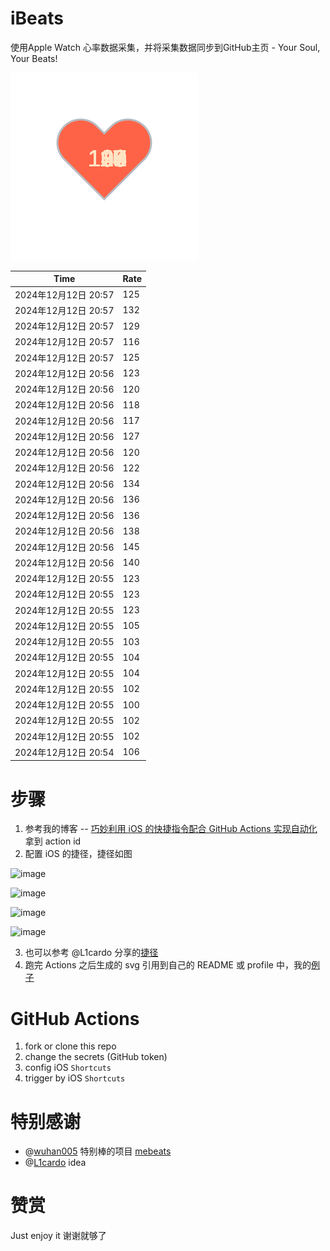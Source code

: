 # iBeats
使用Apple Watch 心率数据采集，并将采集数据同步到GitHub主页 - Your Soul, Your Beats!

![](./files/heart.svg)

<!--START_SECTION:my_heart_rate-->
| Time | Rate | 
 | ---- | ---- | 
| 2024年12月12日 20:57 | 125 |
| 2024年12月12日 20:57 | 132 |
| 2024年12月12日 20:57 | 129 |
| 2024年12月12日 20:57 | 116 |
| 2024年12月12日 20:57 | 125 |
| 2024年12月12日 20:56 | 123 |
| 2024年12月12日 20:56 | 120 |
| 2024年12月12日 20:56 | 118 |
| 2024年12月12日 20:56 | 117 |
| 2024年12月12日 20:56 | 127 |
| 2024年12月12日 20:56 | 120 |
| 2024年12月12日 20:56 | 122 |
| 2024年12月12日 20:56 | 134 |
| 2024年12月12日 20:56 | 136 |
| 2024年12月12日 20:56 | 136 |
| 2024年12月12日 20:56 | 138 |
| 2024年12月12日 20:56 | 145 |
| 2024年12月12日 20:56 | 140 |
| 2024年12月12日 20:55 | 123 |
| 2024年12月12日 20:55 | 123 |
| 2024年12月12日 20:55 | 123 |
| 2024年12月12日 20:55 | 105 |
| 2024年12月12日 20:55 | 103 |
| 2024年12月12日 20:55 | 104 |
| 2024年12月12日 20:55 | 104 |
| 2024年12月12日 20:55 | 102 |
| 2024年12月12日 20:55 | 100 |
| 2024年12月12日 20:55 | 102 |
| 2024年12月12日 20:55 | 102 |
| 2024年12月12日 20:54 | 106 |

<!--END_SECTION:my_heart_rate-->

# 步骤
1. 参考我的博客 -- [巧妙利用 iOS 的快捷指令配合 GitHub Actions 实现自动化](https://github.com/yihong0618/gitblog/issues/198) 拿到 action id
2. 配置 iOS 的捷径，捷径如图

![image](https://user-images.githubusercontent.com/15976103/122154218-0db0b480-ce97-11eb-93bb-5aec07c558dc.png)

![image](https://user-images.githubusercontent.com/15976103/122154236-186b4980-ce97-11eb-8e4b-70551a0391ae.png)

![image](https://user-images.githubusercontent.com/15976103/122154268-2d47dd00-ce97-11eb-902e-3acf292265a9.png)

![image](https://user-images.githubusercontent.com/15976103/122174055-fa144680-ceb4-11eb-9be2-3eb83cd516f7.png)

3. 也可以参考 @L1cardo 分享的[捷径](https://www.icloud.com/shortcuts/6ab6047b459c41ad822ad6b94b1c03d4)
4. 跑完 Actions 之后生成的 svg 引用到自己的 README 或 profile 中，我的[例子](https://github.com/yihong0618) 

# GitHub Actions

1. fork or clone this repo
2. change the secrets (GitHub token)
3. config iOS `Shortcuts` 
4. trigger by iOS `Shortcuts`

# 特别感谢
- @[wuhan005](https://github.com/wuhan005) 特别棒的项目 [mebeats](https://github.com/wuhan005/mebeats)
- @[L1cardo](https://github.com/L1cardo) idea

# 赞赏
Just enjoy it
谢谢就够了
